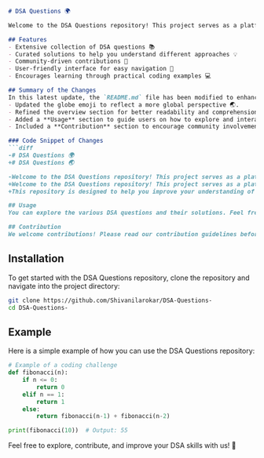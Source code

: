 ```markdown
# DSA Questions 🌍

Welcome to the DSA Questions repository! This project serves as a platform for developers and learners to practice and enhance their skills in Data Structures and Algorithms (DSA). This repository is designed to help you improve your understanding of various data structures and algorithms (DSA) through a collection of questions and solutions.

## Features
- Extensive collection of DSA questions 📚
- Curated solutions to help you understand different approaches 💡
- Community-driven contributions 🙌
- User-friendly interface for easy navigation 🧭
- Encourages learning through practical coding examples 💻

## Summary of the Changes
In this latest update, the `README.md` file has been modified to enhance clarity and improve the overall aesthetics of the documentation. Key changes include:
- Updated the globe emoji to reflect a more global perspective 🌏.
- Refined the overview section for better readability and comprehension.
- Added a **Usage** section to guide users on how to explore and interact with the DSA questions and solutions.
- Included a **Contribution** section to encourage community involvement and provide guidelines for contributing to the repository.

### Code Snippet of Changes
```diff
-# DSA Questions 🌍
+# DSA Questions 🌏

-Welcome to the DSA Questions repository! This project serves as a platform for developers and learners to practice and enhance their skills in Data Structures and Algorithms (DSA).
+Welcome to the DSA Questions repository! This project serves as a platform for developers and learners to practice and enhance their skills in Data Structures and Algorithms (DSA).
+This repository is designed to help you improve your understanding of various data structures and algorithms (DSA) through a collection of questions and solutions.

## Usage
You can explore the various DSA questions and their solutions. Feel free to run the code and test your understanding of the concepts.

## Contribution
We welcome contributions! Please read our contribution guidelines before submitting pull requests.
```

## Installation
To get started with the DSA Questions repository, clone the repository and navigate into the project directory:

```bash
git clone https://github.com/Shivanilarokar/DSA-Questions-
cd DSA-Questions-
```

## Example
Here is a simple example of how you can use the DSA Questions repository:

```python
# Example of a coding challenge
def fibonacci(n):
    if n <= 0:
        return 0
    elif n == 1:
        return 1
    else:
        return fibonacci(n-1) + fibonacci(n-2)

print(fibonacci(10))  # Output: 55
```

Feel free to explore, contribute, and improve your DSA skills with us! 🚀
```